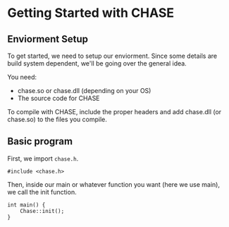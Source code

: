 # Getting Started with CHASE

## Enviorment Setup

To get started, we need to setup our enviorment. Since some details are build system dependent, we'll be going over the general idea. 

You need:
* chase.so or chase.dll (depending on your OS)
* The source code for CHASE

To compile with CHASE, include the proper headers and add chase.dll (or chase.so) to the files you compile.

## Basic program

First, we import `chase.h`.

```
#include <chase.h>
```

Then, inside our main or whatever function you want (here we use main), we call the init function.

```
int main() {
	Chase::init();
}
```
